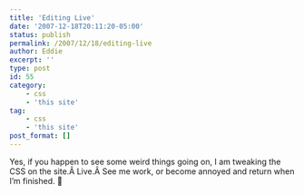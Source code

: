```yaml
---
title: 'Editing Live'
date: '2007-12-18T20:11:20-05:00'
status: publish
permalink: /2007/12/18/editing-live
author: Eddie
excerpt: ''
type: post
id: 55
category:
    - css
    - 'this site'
tag:
    - css
    - 'this site'
post_format: []
---
```

Yes, if you happen to see some weird things going on, I am tweaking the CSS on the site.Â Live.Â See me work, or become annoyed and return when I’m finished. 🙂